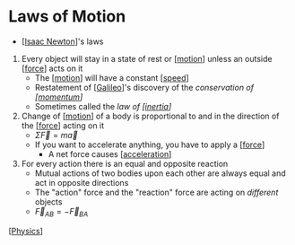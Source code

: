 # Laws of Motion

- [[Isaac Newton]]'s laws

1. Every object will stay in a state of rest or [[motion]] unless an outside [[force]] acts on it
   - The [[motion]] will have a constant [[speed]]
   - Restatement of [[Galileo]]'s discovery of the *conservation of [[momentum]]*
   - Sometimes called the *law of [[inertia]]*
2. Change of [[motion]] of a body is proportional to and in the direction of the [[force]] acting on it
   - $\Sigma\vec{F} = m\vec{a}$
   - If you want to accelerate anything, you have to apply a [[force]]
     - A net force causes [[acceleration]]
3. For every action there is an equal and opposite reaction
   - Mutual actions of two bodies upon each other are always equal and act in opposite directions
   - The "action" force and the "reaction" force are acting on *different* objects
   - $\vec{F}_{AB} = -\vec{F}_{BA}$

[[Physics]]

[//begin]: # "Autogenerated link references for markdown compatibility"
[Isaac Newton]: isaac-newton "Isaac Newton"
[motion]: motion "Motion"
[force]: force "Force"
[speed]: speed "Speed"
[Galileo]: galileo "Galileo"
[momentum]: momentum "Momentum"
[inertia]: inertia "Inertia"
[acceleration]: acceleration "Acceleration"
[Physics]: physics "Physics"
[//end]: # "Autogenerated link references"

